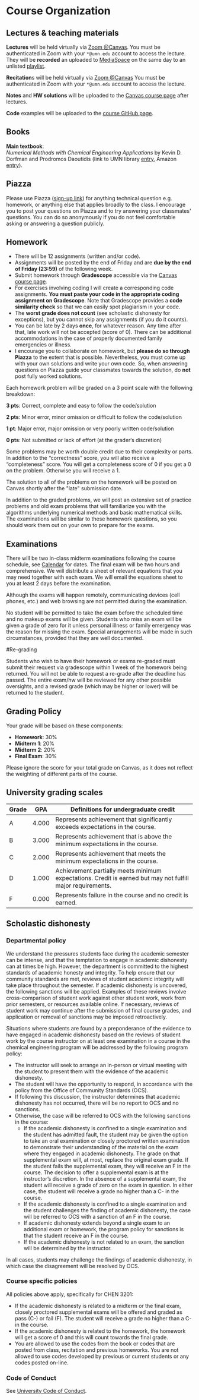 # Course Organization

## Lectures & teaching materials

**Lectures** will be held virtually via [Zoom @Canvas](https://canvas.umn.edu/courses/217014/external_tools/21146). You must be authenticated in Zoom with your `*@umn.edu` account to access the lecture. They will be **recorded** an uploaded to [MediaSpace](https://mediaspace.umn.edu/) on the same day to an unlisted [playlist](https://mediaspace.umn.edu/playlist/edit/1_z9e09674//1).

**Recitation**s will be held virtually via [Zoom @Canvas](https://canvas.umn.edu/courses/217014/external_tools/21146) You must be authenticated in Zoom with your `*@umn.edu` account to access the lecture.

**Notes** and **HW solutions** will be uploaded to the [Canvas course page](https://canvas.umn.edu/courses/193402) after lectures.

**Code** examples will be uploaded to the [course GitHub page](https://github.com/smcantab/chen3201-spring2021).

## Books
**Main textbook**:  
_Numerical Methods with Chemical Engineering Applications_ by Kevin D. Dorfman and Prodromos Daoutidis (link to UMN library [entry](https://canvas.umn.edu/courses/217014/external_tools/21146), Amazon [entry](https://www.amazon.com/dp/1107135117/ref=cm_sw_em_r_mt_dp_tzI.FbWQZJTSB)).

## Piazza

Please use Piazza ([sign-up link](https://piazza.com/umn/spring2021/chen3201/home)) for anything technical question e.g. homework, or anything else that applies broadly to the class. I encourage you to post your questions on Piazza and to try answering your classmates' questions. You can do so anonymously if you do not feel comfortable asking or answering a question publicly.

## Homework
- There will be 12 assignments (written and/or code).
- Assignments will be posted by the end of Friday and are **due by the end of Friday (23:59)** of the following week.
- Submit homework through **Gradescope** accessible via the [Canvas course page](https://canvas.umn.edu/courses/217014/external_tools/34925).
- For exercises involving coding I will create a corresponding code assignments. **You must paste your code in the appropriate coding assignment on Gradescope**. Note that Gradescope provides a **code similarity check** so that we can easily spot plagiarism in your code.
- The **worst grade does not count** (see scholastic dishonesty for exceptions), but you cannot skip any assignments (if you do it counts).
- You can be late by 2 days **once**, for whatever reason. Any time after that, late work will not be accepted (score of 0). There can be additional accommodations in the case of properly documented family emergencies or illness.
- I encourage you to collaborate on homework, but **please do so through Piazza** to the extent that is possible. Nevertheless, you must come up with your own solutions and write your own code. So, when answering questions on Piazza guide your classmates towards the solution, do **not** post fully worked solutions.

Each homework problem will be graded on a 3 point scale with the following breakdown:

**3 pts**: 	Correct, complete and easy to follow the code/solution

**2 pts**: 	Minor error, minor omission or difficult to follow the code/solution

**1 pt**: 	Major error, major omission or very poorly written code/solution

**0 pts**: 	Not submitted or lack of effort (at the grader‘s discretion)  

Some problems may be worth double credit due to their complexity or parts.  In addition to the “correctness” score, you will also receive a “completeness” score.  You will get a completeness score of 0 if you get a 0 on the problem.  Otherwise you will receive a 1.

The solution to all of the problems on the homework will be posted on Canvas shortly after the "late" submission date.

In addition to the graded problems, we will post an extensive set of practice problems and old exam problems that will familiarize you with the algorithms underlying numerical methods and basic mathematical skills. The examinations will be similar to these homework questions, so you should work them out on your own to prepare for the exams.

## Examinations
There will be two in-class midterm examinations following the course schedule, see [Calendar][1] for dates. The final exam will be two hours and comprehensive. We will distribute a sheet of relevant equations that you may need together with each exam. We will email the equations sheet to you at least 2 days before the examination.

Although the exams will happen remotely, communicating devices (cell phones, etc.) and web browsing are not permitted during the examination.

No student will be permitted to take the exam before the scheduled time and no makeup exams will be given. Students who miss an exam will be given a grade of zero for it unless personal illness or family emergency was the reason for missing the exam. Special arrangements will be made in such circumstances, provided that they are well documented.

#Re-grading

Students who wish to have their homework or exams re-graded must submit their request via gradescope within 1 week of the homework being returned. You will not be able to request a re-grade after the deadline has passed. The entire exam/hw will be reviewed for any other possible oversights, and a revised grade (which may be higher or lower) will be returned to the student.


## Grading Policy

Your grade will be based on these components:  

- **Homework**: 30%
- **Midterm 1**: 20%
- **Midterm 2**: 20%
- **Final Exam**: 30%

Please ignore the score for your total grade on Canvas, as it does not reflect the weighting of different parts of the course.

## University grading scales

Grade | GPA   | Definitions for undergraduate credit
------|-------|-----------------------------------------------------------------------------------------------------------
A     | 4.000 | Represents achievement that significantly exceeds expectations in the course.
B     | 3.000 | Represents achievement that is above the minimum expectations in the course.
C     | 2.000 | Represents achievement that meets the minimum expectations in the course.
D     | 1.000 | Achievement partially meets minimum expectations. Credit is earned but may not fulfill major requirements.
F     | 0.000 | Represents failure in the course and no credit is earned.


## Scholastic dishonesty

### Departmental policy

We understand the pressures students face during the academic semester can be intense, and that the temptation to engage in academic dishonesty can at times be high. However, the department is committed to the highest standards of academic honesty and integrity. To help ensure that our community standards are met, reviews of student academic integrity will take place throughout the semester. If academic dishonesty is uncovered, the following sanctions will be applied. Examples of these reviews involve cross-comparison of student work against other student work, work from prior semesters, or resources available online. If necessary, reviews of student work may continue after the submission of final course grades, and application or removal of sanctions may be imposed retroactively.

Situations where students are found by a preponderance of the evidence to have engaged in academic dishonesty based on the reviews of student work by the course instructor on at least one examination in a course in the chemical engineering program will be addressed by the following program policy:

- The instructor will seek to arrange an in-person or virtual meeting with the student to present them with the evidence of the academic dishonesty.
- The student will have the opportunity to respond, in accordance with the policy from the Office of Community Standards (OCS).
- If following this discussion, the instructor determines that academic dishonesty has not occurred, there will be no report to OCS and no sanctions.
- Otherwise, the case will be referred to OCS with the following sanctions in the course:
    - If the academic dishonesty is confined to a single examination and the student has admitted fault, the student may be given the option to take an oral examination or closely proctored written examination to demonstrate their understanding of the material on the exam where they engaged in academic dishonesty. The grade on that supplemental exam will, at most, replace the original exam grade. If the student fails the supplemental exam, they will receive an F in the course. The decision to offer a supplemental exam is at the instructor’s discretion. In the absence of a supplemental exam, the student will receive a grade of zero on the exam in question. In either case, the student will receive a grade no higher than a C- in the course.
    - If the academic dishonesty is confined to a single examination and the student challenges the finding of academic dishonesty, the case will be referred to OCS with a sanction of an F in the course.
    - If academic dishonesty extends beyond a single exam to an additional exam or homework, the program policy for sanctions is that the student receive an F in the course.
    - If the academic dishonesty is not related to an exam, the sanction will be determined by the instructor.

In all cases, students may challenge the findings of academic dishonesty, in which case the disagreement will be resolved by OCS.

### Course specific policies

All policies above apply, specifically for CHEN 3201:

- If the academic dishonesty is related to a midterm or the final exam, closely proctored supplemental exams will be offered and graded as pass (C-) or fail (F). The student will receive a grade no higher than a C- in the course.
- If the academic dishonesty is related to the homework, the homework will get a score of 0 and this will count towards the final grade.
- You are allowed to use the codes from the book or codes that are posted from class, recitation and previous homeworks.  You are not allowed to use codes developed by previous or current students or any codes posted on-line.

### Code of Conduct

See [University Code of Conduct](https://policy.umn.edu/node/7178).

[1]: calendar.md
[2]: organization.md#scholastic-dishonesty
